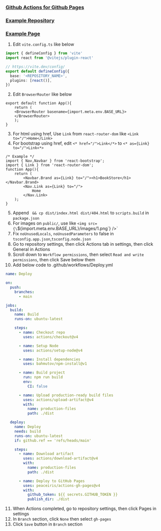 ### [Github Actions for Github Pages](https://github.com/sitek94/vite-deploy-demo)
### [Example Repository](https://github.com/TaYaKi71751/vite-react-02)
### [Example Page](https://tayaki71751.github.io/vite-react-02)
1. Edit `vite.config.ts` like below
```typescript
import { defineConfig } from 'vite'
import react from '@vitejs/plugin-react'

// https://vite.dev/config/
export default defineConfig({
  base: '<REPOSITORY_NAME>',
  plugins: [react()],
})
```
2. Edit `BrowserRouter` like below
```tsx
export default function App(){
    return (
    <BrowserRouter basename={import.meta.env.BASE_URL}>
    </BrowserRouter>
    );
}
```
3. For html using href, Use `Link` from `react-router-dom` like `<Link to="/">Home</Link>`
4. For bootstrap using href, edit `<* href="/">Link</*>` to `<* as={Link} to="/">Link<*>`
```tsx
/* Example */
import { Nav,Navbar } from 'react-bootstrap';
import { Link } from 'react-router-dom';
function App(){
    return (
        <Navbar.Brand as={Link} to="/"><h1>BookStore</h1></Navbar.Brand>
        <Nav.Link as={Link} to="/">
            Home
        </Nav.Link>
    );
}
```
5. Append ` && cp dist/index.html dist/404.html` to `scripts.build` in `package.json`
6. For images on `public/`, use like `<img src={\`\${import.meta.env.BASE\_URL}/images/1.png\`} />`
7. Fix `noUnusedLocals`, `noUnusedParameters` to false in `tsconfig.app.json`,`tsconfig.node.json`
8. Go to repository settings, then click Actions tab in settings, then click General in Actions
9. Scroll down to `Workflow permissions`, then select `Read and write permissions`, then click Save below them 
10. Add below code to .github/workflows/Deploy.yml
```yml
name: Deploy

on:
  push:
    branches:
      - main

jobs:
  build:
    name: Build
    runs-on: ubuntu-latest

    steps:
      - name: Checkout repo
        uses: actions/checkout@v4

      - name: Setup Node
        uses: actions/setup-node@v4

      - name: Install dependencies
        uses: bahmutov/npm-install@v1

      - name: Build project
        run: npm run build
        env:
          CI: false

      - name: Upload production-ready build files
        uses: actions/upload-artifact@v4
        with:
          name: production-files
          path: ./dist

  deploy:
    name: Deploy
    needs: build
    runs-on: ubuntu-latest
    if: github.ref == 'refs/heads/main'

    steps:
      - name: Download artifact
        uses: actions/download-artifact@v4
        with:
          name: production-files
          path: ./dist

      - name: Deploy to GitHub Pages
        uses: peaceiris/actions-gh-pages@v4
        with:
          github_token: ${{ secrets.GITHUB_TOKEN }}
          publish_dir: ./dist
```
11. When Actions completed, go to repository settings, then click Pages in settings
12. In `Branch` section, click `None` then select `gh-pages`
13. Click `Save` button in `Branch` section
